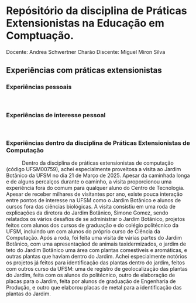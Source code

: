 # Repósitório da disciplina de Práticas Extensionistas na Educação em Comptuação.
Docente: Andrea Schwertner Charão
Discente: Miguel Miron Silva

## Experiências com práticas extensionistas

### Experiências pessoais
<p>&nbsp;&nbsp;&nbsp;&nbsp;&nbsp;&nbsp;&nbsp;&nbsp;&nbsp;&nbsp;</p>


### Experiências de interesse pessoal
<p>&nbsp;&nbsp;&nbsp;&nbsp;&nbsp;&nbsp;&nbsp;&nbsp;&nbsp;&nbsp;</p>

### Experiências dentro da disciplina de Práticas Extensionistas de Computação
<p> &nbsp;&nbsp;&nbsp;&nbsp;&nbsp;&nbsp;&nbsp;&nbsp;&nbsp;&nbsp; Dentro da disciplina de práticas extensionistas de computação (código UFSM00759), achei especialmente proveitosa a visita ao Jardim Botânico da UFSM no dia 21 de Março de 2025. Apesar da caminhada longa
e de alguns percalços durante o caminho, a visita proporcionou uma experiência fora do comum para qualquer aluno do Centro de Tecnologia. Apesar de receber milhares de visitantes por ano, existe pouca interação
entre pontos de interesse na UFSM como o Jardim Botânico e alunos de cursos fora das ciências biológicas. A visita consistiu em uma roda de explicações da diretora do Jardim Botânico, Simone Gomez, sendo relatados
os vários desafios de se administrar o Jardim Botânico, projetos feitos com alunos dos cursos de graduação e do colégio politécnico da UFSM, incluindo um com alunos do próprio curso de Ciência da Computação. Após
a roda, foi feita uma visita de várias partes do Jardim Botânico, com uma apresentaçãod de animais taxidermizados, o jardim de teto do Jardim Botânico uma área com plantas comestíveis e aromáticas, e outras 
plantas que haviam dentro do Jardim. Achei especialmente notórios os projetos já feitos para identificação das plantas dentro do jardim, feitos com outros curso da UFSM: uma de registro de geolocalização das
plantas do Jardim, feita com os alunos do politécnico, outro de elaboração de placas para o Jardim, feita por alunos de graduação de Engenharia de Produção, e outro que elaborou placas de metal para a
identificação das plantas do Jardim.</p>
